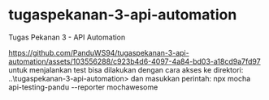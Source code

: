 # tugaspekanan-3-api-automation
Tugas Pekanan 3 - API Automation

https://github.com/PanduWS94/tugaspekanan-3-api-automation/assets/103556288/c923b4d6-4097-4a84-bd03-a18cd9a7fd97
untuk menjalankan test bisa dilakukan dengan cara akses ke direktori: ..\tugaspekanan-3-api-automation> 
dan masukkan perintah: npx mocha api-testing-pandu --reporter mochawesome
